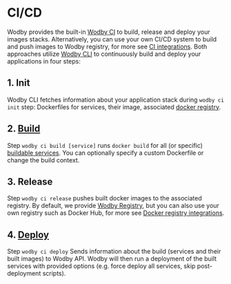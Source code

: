 # CI/CD

Wodby provides the built-in [Wodby CI](wodby-ci.md) to build, release and deploy your images stacks. Alternatively, you can use your own CI/CD system to build and push images to Wodby registry, for more see [CI integrations](../integrations/types.md#cicd). Both approaches utilize [Wodby CLI](../dev/cli.md) to continuously build and deploy your applications in four steps:

## 1. Init

Wodby CLI fetches information about your application stack during
`wodby ci init` step: Dockerfiles for services, their image, associated [docker registry](docker-registry.md).

## 2. [Build](build.md)

Step `wodby ci build [service]` runs
`docker build` for all (or specific) [buildable services](../services/build.md). You can optionally specify a custom Dockerfile or change the build context.

## 3. Release

Step
`wodby ci release` pushes built docker images to the associated registry. By default, we provide [Wodby Registry](wodby-registry.md), but you can also use your own registry such as Docker Hub, for more see [Docker registry integrations](../integrations/types.md#docker-registry).

## 4. [Deploy](deploy.md)

Step
`wodby ci deploy` Sends information about the build (services and their built images) to Wodby API. Wodby will then run a deployment of the built services with provided options (e.g. force deploy all services, skip post-deployment scripts).  

